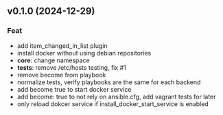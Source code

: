 ## v0.1.0 (2024-12-29)

### Feat

- add item_changed_in_list plugin
- install docker without using debian repositories
- **core**: change namespace
- **tests**: remove /etc/hosts testing, fix #1
- remove become from playbook
- normalize tests, verify playbooks are the same for each backend
- add become true to start docker service
- add become: true to not rely on ansible.cfg, add vagrant tests for later
- only reload dokcer service if install_docker_start_service is enabled
